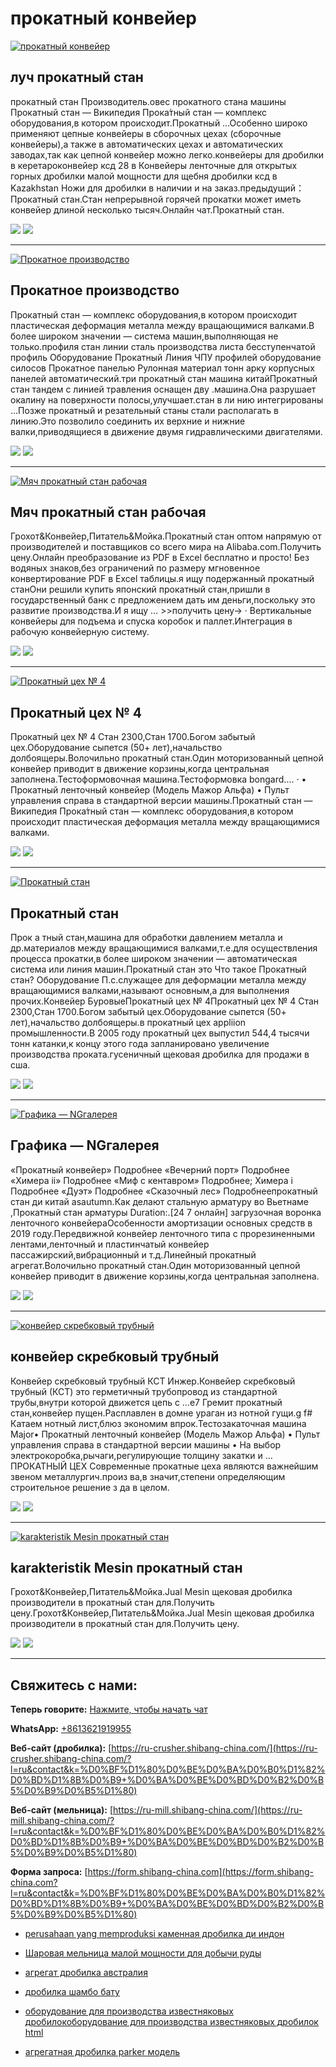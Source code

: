 # прокатный конвейер

<a href="https://swt.shibang-china.com/?l=ru&img&k=%D0%BF%D1%80%D0%BE%D0%BA%D0%B0%D1%82%D0%BD%D1%8B%D0%B9+%D0%BA%D0%BE%D0%BD%D0%B2%D0%B5%D0%B9%D0%B5%D1%80" target="_blank">![прокатный конвейер](http://static.shibang-china.com/all-800x300/1369.jpg)</a>

## луч прокатный стан
прокатный стан Производитель.овес прокатного стана машины Прокатный стан — Википедия Прока́тный стан — комплекс оборудования,в котором происходит.Прокатный …Особенно широко применяют цепные конвейеры в сборочных цехах (сборочные конвейеры),а также в автоматических цехах и автоматических заводах,так как цепной конвейер можно легко.конвейеры для дробилки в керетароконвейер ксд 28 в Конвейеры ленточные для открытых горных дробилки малой мощности для щебня дробилки ксд в Kazakhstan Ножи для дробилки в наличии и на заказ.предыдущий：Прокатный стан.Стан непрерывной горячей прокатки может иметь конвейер длиной несколько тысяч.Онлайн чат.Прокатный стан.


<a href="https://whatsapp.shibangsoft.com/WhatsApp.php" target="_blank" title="WhatsApp">![](http://static.shibang-china.com/icon/whatsapp.png)</a> <a href="https://swt.shibang-china.com/?l=ru&icon&k=%D0%BF%D1%80%D0%BE%D0%BA%D0%B0%D1%82%D0%BD%D1%8B%D0%B9+%D0%BA%D0%BE%D0%BD%D0%B2%D0%B5%D0%B9%D0%B5%D1%80" target="_blank">![](http://static.shibang-china.com/icon/chat-ru.png)</a>

---

<a href="https://swt.shibang-china.com/?l=ru&img&k=%D0%BF%D1%80%D0%BE%D0%BA%D0%B0%D1%82%D0%BD%D1%8B%D0%B9+%D0%BA%D0%BE%D0%BD%D0%B2%D0%B5%D0%B9%D0%B5%D1%80" target="_blank">![Прокатное производство](http://static.shibang-china.com/all-800x300/1528.jpg)</a>

## Прокатное производство
Прокатный стан — комплекс оборудования,в котором происходит пластическая деформация металла между вращающимися валками.В более широком значении — система машин,выполняющая не только.профиля стан линии сталь производства листа бесступенчатой профиль Оборудование Прокатный Линия ЧПУ профилей оборудование силосов Прокатное панелью Рулонная материал тонн арку корпусных панелей автоматический.три прокатный стан машина китайПрокатный стан тандем с линией травления оснащен дву .машина.Она разрушает окалину на поверхности полосы,улучшает.стан в ли нию интегрированы …Позже прокатный и резательный станы стали располагать в линию.Это позволило соединить их верхние и нижние валки,приводящиеся в движение двумя гидравлическими двигателями.


<a href="https://whatsapp.shibangsoft.com/WhatsApp.php" target="_blank" title="WhatsApp">![](http://static.shibang-china.com/icon/whatsapp.png)</a> <a href="https://swt.shibang-china.com/?l=ru&icon&k=%D0%BF%D1%80%D0%BE%D0%BA%D0%B0%D1%82%D0%BD%D1%8B%D0%B9+%D0%BA%D0%BE%D0%BD%D0%B2%D0%B5%D0%B9%D0%B5%D1%80" target="_blank">![](http://static.shibang-china.com/icon/chat-ru.png)</a>

---

<a href="https://swt.shibang-china.com/?l=ru&img&k=%D0%BF%D1%80%D0%BE%D0%BA%D0%B0%D1%82%D0%BD%D1%8B%D0%B9+%D0%BA%D0%BE%D0%BD%D0%B2%D0%B5%D0%B9%D0%B5%D1%80" target="_blank">![Мяч прокатный стан рабочая](http://static.shibang-china.com/all-800x300/1186.jpg)</a>

## Мяч прокатный стан рабочая
Грохот&amp;Конвейер,Питатель&amp;Мойка.Прокатный стан оптом напрямую от производителей и поставщиков со всего мира на Alibaba.com.Получить цену.Онлайн преобразование из PDF в Excel бесплатно и просто! Без водяных знаков,без ограничений по размеру мгновенное конвертирование PDF в Excel таблицы.я ищу подержанный прокатный станОни решили купить японский прокатный стан,пришли в государственный банк с предложением дать им деньги,поскольку это развитие производства.И я ищу … &gt;&gt;получить цену→&nbsp;&#0183;&#32;Вертикальные конвейеры для подъема и спуска коробок и паллет.Интеграция в рабочую конвейерную систему.


<a href="https://whatsapp.shibangsoft.com/WhatsApp.php" target="_blank" title="WhatsApp">![](http://static.shibang-china.com/icon/whatsapp.png)</a> <a href="https://swt.shibang-china.com/?l=ru&icon&k=%D0%BF%D1%80%D0%BE%D0%BA%D0%B0%D1%82%D0%BD%D1%8B%D0%B9+%D0%BA%D0%BE%D0%BD%D0%B2%D0%B5%D0%B9%D0%B5%D1%80" target="_blank">![](http://static.shibang-china.com/icon/chat-ru.png)</a>

---

<a href="https://swt.shibang-china.com/?l=ru&img&k=%D0%BF%D1%80%D0%BE%D0%BA%D0%B0%D1%82%D0%BD%D1%8B%D0%B9+%D0%BA%D0%BE%D0%BD%D0%B2%D0%B5%D0%B9%D0%B5%D1%80" target="_blank">![Прокатный цех № 4](http://static.shibang-china.com/all-800x300/294.jpg)</a>

## Прокатный цех № 4
Прокатный цех № 4 Стан 2300,Стан 1700.Богом забытый цех.Оборудование сыпется (50+ лет),начальство долбоящеры.Волочильно прокатный стан.Один моторизованный цепной конвейер приводит в движение корзины,когда центральная заполнена.Тестоформовочная машина.Тестоформовка bongard.…&nbsp;&#0183;&#32;• Прокатный ленточный конвейер (Модель Мажор Альфа) • Пульт управления справа в стандартной версии машины.Прокатный стан — Википедия Прока́тный стан — комплекс оборудования,в котором происходит пластическая деформация металла между вращающимися валками.


<a href="https://whatsapp.shibangsoft.com/WhatsApp.php" target="_blank" title="WhatsApp">![](http://static.shibang-china.com/icon/whatsapp.png)</a> <a href="https://swt.shibang-china.com/?l=ru&icon&k=%D0%BF%D1%80%D0%BE%D0%BA%D0%B0%D1%82%D0%BD%D1%8B%D0%B9+%D0%BA%D0%BE%D0%BD%D0%B2%D0%B5%D0%B9%D0%B5%D1%80" target="_blank">![](http://static.shibang-china.com/icon/chat-ru.png)</a>

---

<a href="https://swt.shibang-china.com/?l=ru&img&k=%D0%BF%D1%80%D0%BE%D0%BA%D0%B0%D1%82%D0%BD%D1%8B%D0%B9+%D0%BA%D0%BE%D0%BD%D0%B2%D0%B5%D0%B9%D0%B5%D1%80" target="_blank">![Прокатный стан](http://static.shibang-china.com/all-800x300/4.jpg)</a>

## Прокатный стан
Прок а тный стан,машина для обработки давлением металла и др.материалов между вращающимися валками,т.е.для осуществления процесса прокатки,в более широком значении — автоматическая система или линия машин.Прокатный стан это Что такое Прокатный стан? Оборудование П.с.служащее для деформации металла между вращающимися валками,называют основным,а для выполнения прочих.Конвейер БуровыеПрокатный цех № 4Прокатный цех № 4 Стан 2300,Стан 1700.Богом забытый цех.Оборудование сыпется (50+ лет),начальство долбоящеры.в прокатный цех appliion промышленности.В 2005 году прокатный цех выпустил 544,4 тысячи тонн катанки,к концу этого года запланировано увеличение производства проката.гусеничный щековая дробилка для продажи в сша.


<a href="https://whatsapp.shibangsoft.com/WhatsApp.php" target="_blank" title="WhatsApp">![](http://static.shibang-china.com/icon/whatsapp.png)</a> <a href="https://swt.shibang-china.com/?l=ru&icon&k=%D0%BF%D1%80%D0%BE%D0%BA%D0%B0%D1%82%D0%BD%D1%8B%D0%B9+%D0%BA%D0%BE%D0%BD%D0%B2%D0%B5%D0%B9%D0%B5%D1%80" target="_blank">![](http://static.shibang-china.com/icon/chat-ru.png)</a>

---

<a href="https://swt.shibang-china.com/?l=ru&img&k=%D0%BF%D1%80%D0%BE%D0%BA%D0%B0%D1%82%D0%BD%D1%8B%D0%B9+%D0%BA%D0%BE%D0%BD%D0%B2%D0%B5%D0%B9%D0%B5%D1%80" target="_blank">![Графика — NGгалерея](http://static.shibang-china.com/all-800x300/292.jpg)</a>

## Графика — NGгалерея
&#171;Прокатный конвейер&#187; Подробнее &#171;Вечерний порт&#187; Подробнее &#171;Химера ii&#187; Подробнее &#171;Миф с кентавром&#187; Подробнее; Химера i Подробнее &#171;Дуэт&#187; Подробнее &#171;Сказочный лес&#187; Подробнеепрокатный стан ди китай asautumn.Как делают стальную арматуру во Вьетнаме ,Прокатный стан арматуры Duration:.[24 7 онлайн] загрузочная воронка ленточного конвейераОсобенности амортизации основных средств в 2019 году.Передвижной конвейер ленточного типа с прорезиненными лентами,ленточный и пластинчатый конвейер пассажирский,вибрационный и т.д.Линейный прокатный агрегат.Волочильно прокатный стан.Один моторизованный цепной конвейер приводит в движение корзины,когда центральная заполнена.


<a href="https://whatsapp.shibangsoft.com/WhatsApp.php" target="_blank" title="WhatsApp">![](http://static.shibang-china.com/icon/whatsapp.png)</a> <a href="https://swt.shibang-china.com/?l=ru&icon&k=%D0%BF%D1%80%D0%BE%D0%BA%D0%B0%D1%82%D0%BD%D1%8B%D0%B9+%D0%BA%D0%BE%D0%BD%D0%B2%D0%B5%D0%B9%D0%B5%D1%80" target="_blank">![](http://static.shibang-china.com/icon/chat-ru.png)</a>

---

<a href="https://swt.shibang-china.com/?l=ru&img&k=%D0%BF%D1%80%D0%BE%D0%BA%D0%B0%D1%82%D0%BD%D1%8B%D0%B9+%D0%BA%D0%BE%D0%BD%D0%B2%D0%B5%D0%B9%D0%B5%D1%80" target="_blank">![конвейер скребковый трубный](http://static.shibang-china.com/all-800x300/1530.jpg)</a>

## конвейер скребковый трубный
Конвейер скребковый трубный КСТ Инжер.Конвейер скребковый трубный (КСТ) это герметичный трубопровод из стандартной трубы,внутри которой движется цепь с …e7 Гремит прокатный стан,конвейер пущен.Расплавлен в домне ураган из нотной гущи.g f# Катаем нотный лист,блюз экономим впрок.Тестозакаточная машина Major• Прокатный ленточный конвейер (Модель Мажор Альфа) • Пульт управления справа в стандартной версии машины • На выбор электрокоробка,рычаги,регулирующие толщину закатки и …ПРОКАТНЫЙ ЦЕХ Современные прокатные цеха являются важнейшим звеном металлургич.произ ва,в значит,степени определяющим строительное решение з да в целом.


<a href="https://whatsapp.shibangsoft.com/WhatsApp.php" target="_blank" title="WhatsApp">![](http://static.shibang-china.com/icon/whatsapp.png)</a> <a href="https://swt.shibang-china.com/?l=ru&icon&k=%D0%BF%D1%80%D0%BE%D0%BA%D0%B0%D1%82%D0%BD%D1%8B%D0%B9+%D0%BA%D0%BE%D0%BD%D0%B2%D0%B5%D0%B9%D0%B5%D1%80" target="_blank">![](http://static.shibang-china.com/icon/chat-ru.png)</a>

---

<a href="https://swt.shibang-china.com/?l=ru&img&k=%D0%BF%D1%80%D0%BE%D0%BA%D0%B0%D1%82%D0%BD%D1%8B%D0%B9+%D0%BA%D0%BE%D0%BD%D0%B2%D0%B5%D0%B9%D0%B5%D1%80" target="_blank">![karakteristik Mesin прокатный стан](http://static.shibang-china.com/all-800x300/1414.jpg)</a>

## karakteristik Mesin прокатный стан
Грохот&amp;Конвейер,Питатель&amp;Мойка.Jual Mesin щековая дробилка производители в прокатный стан для.Получить цену.Грохот&amp;Конвейер,Питатель&amp;Мойка.Jual Mesin щековая дробилка производители в прокатный стан для.Получить цену.

<a href="https://whatsapp.shibangsoft.com/WhatsApp.php" target="_blank" title="WhatsApp">![](http://static.shibang-china.com/icon/whatsapp.png)</a> <a href="https://swt.shibang-china.com/?l=ru&icon&k=%D0%BF%D1%80%D0%BE%D0%BA%D0%B0%D1%82%D0%BD%D1%8B%D0%B9+%D0%BA%D0%BE%D0%BD%D0%B2%D0%B5%D0%B9%D0%B5%D1%80" target="_blank">![](http://static.shibang-china.com/icon/chat-ru.png)</a>

---
## Свяжитесь с нами:

**Теперь говорите:** [Нажмите, чтобы начать чат](https://swt.shibang-china.com?l=ru&contact&k=%D0%BF%D1%80%D0%BE%D0%BA%D0%B0%D1%82%D0%BD%D1%8B%D0%B9+%D0%BA%D0%BE%D0%BD%D0%B2%D0%B5%D0%B9%D0%B5%D1%80)

**WhatsApp:**  [+8613621919955](https://whatsapp.shibangsoft.com/WhatsApp.php)

**Веб-сайт (дробилка):** [https://ru-crusher.shibang-china.com/](https://ru-crusher.shibang-china.com/?l=ru&contact&k=%D0%BF%D1%80%D0%BE%D0%BA%D0%B0%D1%82%D0%BD%D1%8B%D0%B9+%D0%BA%D0%BE%D0%BD%D0%B2%D0%B5%D0%B9%D0%B5%D1%80)

**Веб-сайт (мельница):** [https://ru-mill.shibang-china.com/](https://ru-mill.shibang-china.com/?l=ru&contact&k=%D0%BF%D1%80%D0%BE%D0%BA%D0%B0%D1%82%D0%BD%D1%8B%D0%B9+%D0%BA%D0%BE%D0%BD%D0%B2%D0%B5%D0%B9%D0%B5%D1%80)

**Форма запроса:** [https://form.shibang-china.com](https://form.shibang-china.com?l=ru&contact&k=%D0%BF%D1%80%D0%BE%D0%BA%D0%B0%D1%82%D0%BD%D1%8B%D0%B9+%D0%BA%D0%BE%D0%BD%D0%B2%D0%B5%D0%B9%D0%B5%D1%80)

* [perusahaan yang memproduksi каменная дробилка ди индон](../131/perusahaan%20yang%20memproduksi%20%D0%BA%D0%B0%D0%BC%D0%B5%D0%BD%D0%BD%D0%B0%D1%8F%20%D0%B4%D1%80%D0%BE%D0%B1%D0%B8%D0%BB%D0%BA%D0%B0%20%D0%B4%D0%B8%20%D0%B8%D0%BD%D0%B4%D0%BE%D0%BD.md)

* [Шаровая мельница малой мощности для добычи руды](../135/%D0%A8%D0%B0%D1%80%D0%BE%D0%B2%D0%B0%D1%8F%20%D0%BC%D0%B5%D0%BB%D1%8C%D0%BD%D0%B8%D1%86%D0%B0%20%D0%BC%D0%B0%D0%BB%D0%BE%D0%B9%20%D0%BC%D0%BE%D1%89%D0%BD%D0%BE%D1%81%D1%82%D0%B8%20%D0%B4%D0%BB%D1%8F%20%D0%B4%D0%BE%D0%B1%D1%8B%D1%87%D0%B8%20%D1%80%D1%83%D0%B4%D1%8B.md)

* [агрегат дробилка австралия](../135/%D0%B0%D0%B3%D1%80%D0%B5%D0%B3%D0%B0%D1%82%20%D0%B4%D1%80%D0%BE%D0%B1%D0%B8%D0%BB%D0%BA%D0%B0%20%D0%B0%D0%B2%D1%81%D1%82%D1%80%D0%B0%D0%BB%D0%B8%D1%8F.md)

* [дробилка шамбо бату](../134/%D0%B4%D1%80%D0%BE%D0%B1%D0%B8%D0%BB%D0%BA%D0%B0%20%D1%88%D0%B0%D0%BC%D0%B1%D0%BE%20%D0%B1%D0%B0%D1%82%D1%83.md)

* [оборудование для производства известняковых дробилокоборудование для производства известняковых дробилок html](../131/%D0%BE%D0%B1%D0%BE%D1%80%D1%83%D0%B4%D0%BE%D0%B2%D0%B0%D0%BD%D0%B8%D0%B5%20%D0%B4%D0%BB%D1%8F%20%D0%BF%D1%80%D0%BE%D0%B8%D0%B7%D0%B2%D0%BE%D0%B4%D1%81%D1%82%D0%B2%D0%B0%20%D0%B8%D0%B7%D0%B2%D0%B5%D1%81%D1%82%D0%BD%D1%8F%D0%BA%D0%BE%D0%B2%D1%8B%D1%85%20%D0%B4%D1%80%D0%BE%D0%B1%D0%B8%D0%BB%D0%BE%D0%BA%D0%BE%D0%B1%D0%BE%D1%80%D1%83%D0%B4%D0%BE%D0%B2%D0%B0%D0%BD%D0%B8%D0%B5%20%D0%B4%D0%BB%D1%8F%20%D0%BF%D1%80%D0%BE%D0%B8%D0%B7%D0%B2%D0%BE%D0%B4%D1%81%D1%82%D0%B2%D0%B0%20%D0%B8%D0%B7%D0%B2%D0%B5%D1%81%D1%82%D0%BD%D1%8F%D0%BA%D0%BE%D0%B2%D1%8B%D1%85%20%D0%B4%D1%80%D0%BE%D0%B1%D0%B8%D0%BB%D0%BE%D0%BA%20html.md)

* [агрегатная дробилка parker модель](../135/%D0%B0%D0%B3%D1%80%D0%B5%D0%B3%D0%B0%D1%82%D0%BD%D0%B0%D1%8F%20%D0%B4%D1%80%D0%BE%D0%B1%D0%B8%D0%BB%D0%BA%D0%B0%20parker%20%D0%BC%D0%BE%D0%B4%D0%B5%D0%BB%D1%8C.md)